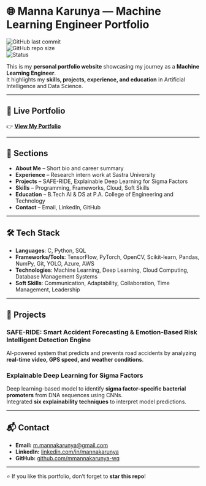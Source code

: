 # 🌐 Manna Karunya — Machine Learning Engineer Portfolio  

![GitHub last commit](https://img.shields.io/github/last-commit/mmannakarunya-wq/portfolio?color=blue)  
![GitHub repo size](https://img.shields.io/github/repo-size/mmannakarunya-wq/portfolio?color=pink)  
![Status](https://img.shields.io/badge/Status-Live-brightgreen)  

This is my **personal portfolio website** showcasing my journey as a **Machine Learning Engineer**.  
It highlights my **skills, projects, experience, and education** in Artificial Intelligence and Data Science.  

---

## 🔗 Live Portfolio  
👉 [**View My Portfolio**](https://mmannakarunya-wq.github.io/portfolio/)  

---

## 📌 Sections  

- **About Me** – Short bio and career summary  
- **Experience** – Research intern work at Sastra University  
- **Projects** – SAFE-RIDE, Explainable Deep Learning for Sigma Factors  
- **Skills** – Programming, Frameworks, Cloud, Soft Skills  
- **Education** – B.Tech AI & DS at P.A. College of Engineering and Technology  
- **Contact** – Email, LinkedIn, GitHub  

---

## 🛠️ Tech Stack  

- **Languages**: C, Python, SQL  
- **Frameworks/Tools**: TensorFlow, PyTorch, OpenCV, Scikit-learn, Pandas, NumPy, Git, YOLO, Azure, AWS  
- **Technologies**: Machine Learning, Deep Learning, Cloud Computing, Database Management Systems  
- **Soft Skills**: Communication, Adaptability, Collaboration, Time Management, Leadership  

---

## 🚀 Projects  

### SAFE-RIDE: Smart Accident Forecasting & Emotion-Based Risk Intelligent Detection Engine  
AI-powered system that predicts and prevents road accidents by analyzing **real-time video, GPS speed, and weather conditions**.  

### Explainable Deep Learning for Sigma Factors  
Deep learning-based model to identify **sigma factor-specific bacterial promoters** from DNA sequences using CNNs.  
Integrated **six explainability techniques** to interpret model predictions.  

---

## 📬 Contact  

- **Email:** m.mannakarunya@gmail.com  
- **LinkedIn:** [linkedin.com/in/mannakarunya](https://linkedin.com/in/mannakarunya)  
- **GitHub:** [github.com/mmannakarunya-wq](https://github.com/mmannakarunya-wq)  

---

⭐ If you like this portfolio, don’t forget to **star this repo**!

